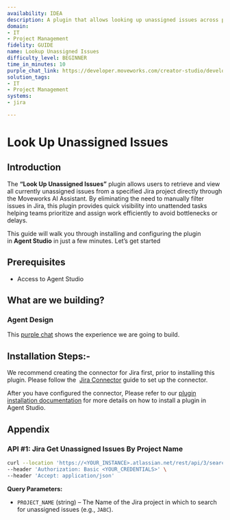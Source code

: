 ```yaml
---
availability: IDEA
description: A plugin that allows looking up unassigned issues across projects.
domain:
- IT
- Project Management
fidelity: GUIDE
name: Lookup Unassigned Issues
difficulty_level: BEGINNER
time_in_minutes: 10
purple_chat_link: https://developer.moveworks.com/creator-studio/developer-tools/purple-chat/?conversation=%7B%22startTimestamp%22%3A%2211%3A43+AM%22%2C%22messages%22%3A%5B%7B%22parts%22%3A%5B%7B%22richText%22%3A%22Show+me+all+unassigned+issues+in+PROJ1.%22%7D%5D%2C%22role%22%3A%22user%22%7D%2C%7B%22parts%22%3A%5B%7B%22reasoningSteps%22%3A%5B%7B%22richText%22%3A%22Searching+for+project+%27PROJ1%27+in+Jira.%22%2C%22status%22%3A%22success%22%7D%2C%7B%22richText%22%3A%22Fetching+all+unassigned+issues+for+project+%27PROJ1%27.%22%2C%22status%22%3A%22success%22%7D%5D%7D%2C%7B%22richText%22%3A%22%3Cp%3EHere+are+the+unassigned+issues+I+found+in+the+%3Cb%3EPROJ1%3C%2Fb%3E+project%3A%3C%2Fp%3E%3Cul%3E%3Cli%3E%3Cb%3EPROJ1-123%3A%3C%2Fb%3E+Fix+login+button+styling+on+the+main+page%3C%2Fli%3E%3Cli%3E%3Cb%3EPROJ1-456%3A%3C%2Fb%3E+Update+documentation+for+the+new+V2+API+endpoints%3C%2Fli%3E%3Cli%3E%3Cb%3EPROJ1-789%3A%3C%2Fb%3E+Investigate+performance+degradation+on+the+staging+environment%3C%2Fli%3E%3C%2Ful%3E%22%7D%2C%7B%22citations%22%3A%5B%7B%22citationTitle%22%3A%22PROJ1-123%22%2C%22connectorName%22%3A%22jira%22%7D%2C%7B%22citationTitle%22%3A%22PROJ1-456%22%2C%22connectorName%22%3A%22jira%22%7D%2C%7B%22citationTitle%22%3A%22PROJ1-789%22%2C%22connectorName%22%3A%22jira%22%7D%5D%7D%5D%2C%22role%22%3A%22assistant%22%2C%22showFeedbackTray%22%3Atrue%7D%5D%7D
solution_tags:
- IT
- Project Management
systems:
- jira

---
```

# Look Up Unassigned Issues

## Introduction

The **“Look Up Unassigned Issues”** plugin allows users to retrieve and view all currently unassigned issues from a specified Jira project directly through the Moveworks AI Assistant. By eliminating the need to manually filter issues in Jira, this plugin provides quick visibility into unattended tasks helping teams prioritize and assign work efficiently to avoid bottlenecks or delays.

This guide will walk you through installing and configuring the plugin in **Agent Studio** in just a few minutes. Let’s get started

## Prerequisites

- Access to Agent Studio

## **What are we building?**

### **Agent Design**

This [purple chat](https://developer.moveworks.com/creator-studio/developer-tools/purple-chat/?conversation=%7B%22startTimestamp%22%3A%2211%3A43+AM%22%2C%22messages%22%3A%5B%7B%22parts%22%3A%5B%7B%22richText%22%3A%22%3Cp%3EShow+me+all+unassigned+issues.%3C%2Fp%3E%22%7D%5D%2C%22role%22%3A%22user%22%7D%2C%7B%22role%22%3A%22assistant%22%2C%22parts%22%3A%5B%7B%22richText%22%3A%22%3Cp%3EI+can+help+with+that.+What+is+the+Project+Key+or+can+you+provide+a+Project+Name+to+search+for%3F%3C%2Fp%3E%22%7D%5D%7D%2C%7B%22role%22%3A%22user%22%2C%22parts%22%3A%5B%7B%22richText%22%3A%22%3Cp%3EPROJ1%3C%2Fp%3E%22%7D%5D%7D%2C%7B%22parts%22%3A%5B%7B%22reasoningSteps%22%3A%5B%7B%22richText%22%3A%22Searching+for+project+%27PROJ1%27+in+Jira.%22%2C%22status%22%3A%22success%22%7D%2C%7B%22richText%22%3A%22Fetching+all+unassigned+issues+for+project+%27PROJ1%27.%22%2C%22status%22%3A%22success%22%7D%5D%7D%2C%7B%22richText%22%3A%22%3Cp%3EHere+are+the+unassigned+issues+I+found+in+the+%3Cb%3EPROJ1%3C%2Fb%3E+project%3A%3C%2Fp%3E%3Cul%3E%3Cli%3E%3Cb%3EPROJ1-123%3A%3C%2Fb%3E+Fix+login+button+styling+on+the+main+page%3C%2Fli%3E%3Cli%3E%3Cb%3EPROJ1-456%3A%3C%2Fb%3E+Update+documentation+for+the+new+V2+API+endpoints%3C%2Fli%3E%3Cli%3E%3Cb%3EPROJ1-789%3A%3C%2Fb%3E+Investigate+performance+degradation+on+the+staging+environment%3C%2Fli%3E%3C%2Ful%3E%22%7D%2C%7B%22citations%22%3A%5B%7B%22citationTitle%22%3A%22PROJ1-123%22%2C%22connectorName%22%3A%22jira%22%7D%2C%7B%22citationTitle%22%3A%22PROJ1-456%22%2C%22connectorName%22%3A%22jira%22%7D%2C%7B%22citationTitle%22%3A%22PROJ1-789%22%2C%22connectorName%22%3A%22jira%22%7D%5D%7D%5D%2C%22role%22%3A%22assistant%22%2C%22showFeedbackTray%22%3Atrue%7D%5D%7D) shows the experience we are going to build.

## **Installation Steps:-**

We recommend creating the connector for Jira first, prior to installing this plugin. Please follow the  [Jira Connector](https://developer.moveworks.com/marketplace/package/?id=jira&hist=home) guide to set up the connector.

After you have configured the connector, Please refer to our [plugin installation documentation](https://help.moveworks.com/docs/ai-agent-marketplace-installation) for more details on how to install a plugin in Agent Studio.

## **Appendix**

### **API #1: Jira Get Unassigned Issues By Project Name**

```bash
curl --location 'https://<YOUR_INSTANCE>.atlassian.net/rest/api/3/search?jql=project%3D<PROJECT_NAME>+AND+assignee+IS+EMPTY&fields=key%2Csummary%2Cstatus&maxResults=100' \
--header 'Authorization: Basic <YOUR_CREDENTIALS>' \
--header 'Accept: application/json' 
```

**Query Parameters:**

- `PROJECT_NAME` (string) – The Name of the Jira project in which to search for unassigned issues (e.g., `JABC`).